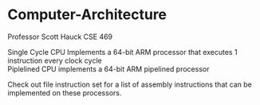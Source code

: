 # Computer-Architecture
Professor Scott Hauck CSE 469

Single Cycle CPU Implements a 64-bit ARM processor that executes 1 instruction every clock cycle\
Piplelined CPU implements a 64-bit ARM pipelined processor

Check out file instruction set for a list of assembly instructions that can be implemented on these processors.
